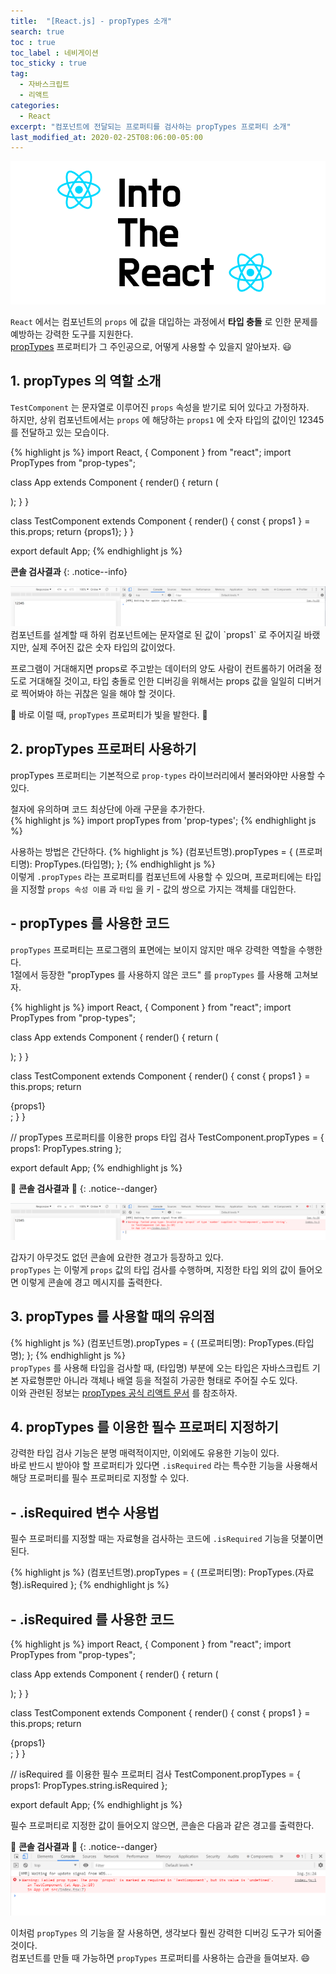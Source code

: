 ```yaml
---
title:  "[React.js] - propTypes 소개"
search: true
toc : true
toc_label : 네비게이션
toc_sticky : true
tag:
  - 자바스크립트
  - 리액트
categories:
  - React
excerpt: "컴포넌트에 전달되는 프로퍼티를 검사하는 propTypes 프로퍼티 소개"
last_modified_at: 2020-02-25T08:06:00-05:00
---
```


<img src="/assets/images/into the React.PNG">

`React` 에서는 컴포넌트의 `props` 에 값을 대입하는 과정에서 **타입 충돌** 로 인한 문제를 예방하는 강력한 도구를 지원한다.  
[propTypes](https://ko.reactjs.org/docs/typechecking-with-proptypes.html#___gatsby) 프로퍼티가 그 주인공으로, 어떻게 사용할 수 있을지 알아보자. 😃


## 1. propTypes 의 역할 소개
`TestComponent` 는 문자열로 이루어진 `props` 속성을 받기로 되어 있다고 가정하자.  
하지만, 상위 컴포넌트에서는 `props` 에 해당하는 `props1` 에 숫자 타입의 값이인 12345 를 전달하고 있는 모습이다.  

{% highlight js %}
import React, { Component } from "react";
import PropTypes from "prop-types";

class App extends Component {
  render() {
    return (
      <div>
        <TestComponent props1={12345}/>
      </div>
    );
  }
}

class TestComponent extends Component {
  render() {
    const { props1 } = this.props;
    return <Mmdiv>{props1}</div>;
  }
}

export default App;
{% endhighlight js %}

**콘솔 검사결과**
{: .notice--info}

<img src="/assets/images/2020-02-25-propTypes/에러메시지 X.PNG">
컴포넌트를 설계할 때 하위 컴포넌트에는 문자열로 된 값이 `props1` 로 주어지길 바랬지만, 실제 주어진 값은 숫자 타입의 값이었다.  


프로그램이 거대해지면 props로 주고받는 데이터의 양도 사람이 컨트롤하기 어려울 정도로 거대해질 것이고, 타입 충돌로 인한 디버깅을 위해서는 props 값을 일일히 디버거로 찍어봐야 하는 귀찮은 일을 해야 할 것이다.  


🌟 바로 이럴 때, `propTypes` 프로퍼티가 빛을 발한다. 🌟


## 2. propTypes 프로퍼티 사용하기
propTypes 프로퍼티는 기본적으로 `prop-types` 라이브러리에서 불러와야만 사용할 수 있다.  

철자에 유의하며 코드 최상단에 아래 구문을 추가한다.  
{% highlight js %}
import propTypes from 'prop-types';
{% endhighlight js %}

사용하는 방법은 간단하다.
{% highlight js %}
(컴포넌트명).propTypes = {
  (프로퍼티명): PropTypes.(타입명);
};
{% endhighlight js %}  
이렇게 `.propTypes` 라는 프로퍼티를 컴포넌트에 사용할 수 있으며, 프로퍼티에는 타입을 지정할 `props 속성 이름` 과 `타입` 을 키 - 값의 쌍으로 가지는 객체를 대입한다.  


## - propTypes 를 사용한 코드
`propTypes` 프로퍼티는 프로그램의 표면에는 보이지 않지만 매우 강력한 역할을 수행한다.  
1절에서 등장한 "propTypes 를 사용하지 않은 코드" 를 `propTypes` 를 사용해 고쳐보자.

{% highlight js %}
import React, { Component } from "react";
import PropTypes from "prop-types";

class App extends Component {
  render() {
    return (
      <div>
        <TestComponent props1={12345}/>
      </div>
    );
  }
}

class TestComponent extends Component {
  render() {
    const { props1 } = this.props;
    return <div>{props1}</div>;
  }
}

// propTypes 프로퍼티를 이용한 props 타입 검사
TestComponent.propTypes = {
  props1: PropTypes.string
};

export default App;
{% endhighlight js %}

🚨 **콘솔 검사결과** 🚨
{: .notice--danger}

<img src="/assets/images/2020-02-25-propTypes/에러메시지 O.PNG">  

갑자기 아무것도 없던 콘솔에 요란한 경고가 등장하고 있다.  
`propTypes` 는 이렇게 `props` 값의 타입 검사를 수행하며, 지정한 타입 외의 값이 들어오면 이렇게 콘솔에 경고 메시지를 출력한다.

## 3. propTypes 를 사용할 때의 유의점
{% highlight js %}
(컴포넌트명).propTypes = {
  (프로퍼티명): PropTypes.(타입명);
};
{% endhighlight js %}  
`propTypes` 를 사용해 타입을 검사할 때, (타입명) 부분에 오는 타입은 자바스크립트 기본 자료형뿐만 아니라 객체나 배열 등을 적절히 가공한 형태로 주어질 수도 있다.  
이와 관련된 정보는 [propTypes 공식 리액트 문서](https://ko.reactjs.org/docs/typechecking-with-proptypes.html#proptypes) 를 참조하자.

## 4. propTypes 를 이용한 필수 프로퍼티 지정하기
강력한 타입 검사 기능은 분명 매력적이지만, 이외에도 유용한 기능이 있다.  
바로 반드시 받아야 할 프로퍼티가 있다면 `.isRequired` 라는 특수한 기능을 사용해서 해당 프로퍼티를 필수 프로퍼티로 지정할 수 있다.  

## - .isRequired 변수 사용법
필수 프로퍼티를 지정할 때는 자료형을 검사하는 코드에 `.isRequired` 기능을 덧붙이면 된다.  

{% highlight js %}
(컴포넌트명).propTypes = {
  (프로퍼티명): PropTypes.(자료형).isRequired
};
{% endhighlight js %}  


## - .isRequired 를 사용한 코드
{% highlight js %}
import React, { Component } from "react";
import PropTypes from "prop-types";

class App extends Component {
  render() {
    return (
      <div>
        <TestComponent/>
      </div>
    );
  }
}

class TestComponent extends Component {
  render() {
    const { props1 } = this.props;
    return <div>{props1}</div>;
  }
}

// isRequired 를 이용한 필수 프로퍼티 검사
TestComponent.propTypes = {
  props1: PropTypes.string.isRequired
};

export default App;
{% endhighlight js %}

필수 프로퍼티로 지정한 값이 들어오지 않으면, 콘솔은 다음과 같은 경고를 출력한다. 

🚨 **콘솔 검사결과** 🚨
{: .notice--danger}
<img src="/assets/images/2020-02-25-propTypes/필수 프로퍼티.PNG">

이처럼 `propTypes` 의 기능을 잘 사용하면, 생각보다 훨씬 강력한 디버깅 도구가 되어줄 것이다.  
컴포넌트를 만들 때 가능하면 `propTypes` 프로퍼티를 사용하는 습관을 들여보자. 😄
